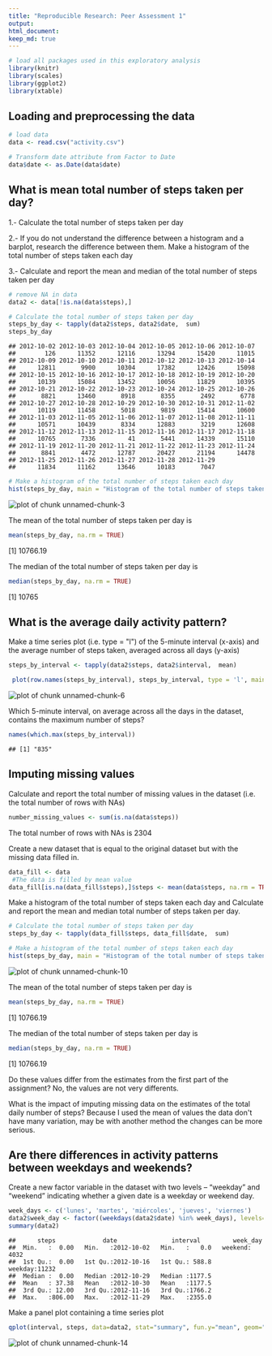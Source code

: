 ```yaml
---
title: "Reproducible Research: Peer Assessment 1"
output: 
html_document:
keep_md: true
---
```



```r
# load all packages used in this exploratory analysis
library(knitr)
library(scales)
library(ggplot2)
library(xtable)
```

## Loading and preprocessing the data


```r
# load data
data <- read.csv("activity.csv")

# Transform date attribute from Factor to Date 
data$date <- as.Date(data$date)
```

## What is mean total number of steps taken per day?

1.- Calculate the total number of steps taken per day

2.- If you do not understand the difference between a histogram and a barplot, research the difference between them. Make a histogram of the total number of steps taken each day

3.- Calculate and report the mean and median of the total number of steps taken per day


```r
# remove NA in data
data2 <- data[!is.na(data$steps),]

# Calculate the total number of steps taken per day
steps_by_day <- tapply(data2$steps, data2$date,  sum)
steps_by_day
```

```
## 2012-10-02 2012-10-03 2012-10-04 2012-10-05 2012-10-06 2012-10-07 
##        126      11352      12116      13294      15420      11015 
## 2012-10-09 2012-10-10 2012-10-11 2012-10-12 2012-10-13 2012-10-14 
##      12811       9900      10304      17382      12426      15098 
## 2012-10-15 2012-10-16 2012-10-17 2012-10-18 2012-10-19 2012-10-20 
##      10139      15084      13452      10056      11829      10395 
## 2012-10-21 2012-10-22 2012-10-23 2012-10-24 2012-10-25 2012-10-26 
##       8821      13460       8918       8355       2492       6778 
## 2012-10-27 2012-10-28 2012-10-29 2012-10-30 2012-10-31 2012-11-02 
##      10119      11458       5018       9819      15414      10600 
## 2012-11-03 2012-11-05 2012-11-06 2012-11-07 2012-11-08 2012-11-11 
##      10571      10439       8334      12883       3219      12608 
## 2012-11-12 2012-11-13 2012-11-15 2012-11-16 2012-11-17 2012-11-18 
##      10765       7336         41       5441      14339      15110 
## 2012-11-19 2012-11-20 2012-11-21 2012-11-22 2012-11-23 2012-11-24 
##       8841       4472      12787      20427      21194      14478 
## 2012-11-25 2012-11-26 2012-11-27 2012-11-28 2012-11-29 
##      11834      11162      13646      10183       7047
```

```r
# Make a histogram of the total number of steps taken each day
hist(steps_by_day, main = "Histogram of the total number of steps taken each day", xlab = "Steps by day")
```

![plot of chunk unnamed-chunk-3](figure/unnamed-chunk-3-1.png) 

The mean of the total number of steps taken per day is

```r
mean(steps_by_day, na.rm = TRUE)
```

[1] 10766.19

The median of the total number of steps taken per day is

```r
median(steps_by_day, na.rm = TRUE)
```

[1] 10765

## What is the average daily activity pattern?

Make a time series plot (i.e. type = "l") of the 5-minute interval (x-axis) and the average number of steps taken, averaged across all days (y-axis)

```r
steps_by_interval <- tapply(data2$steps, data2$interval,  mean)

 plot(row.names(steps_by_interval), steps_by_interval, type = 'l', main = "Average number of steps taken by interval", xlab = "5-minute interval", ylab = "Averaged across all days")
```

![plot of chunk unnamed-chunk-6](figure/unnamed-chunk-6-1.png) 

Which 5-minute interval, on average across all the days in the dataset, contains the maximum number of steps?

```r
names(which.max(steps_by_interval))
```

```
## [1] "835"
```

## Imputing missing values

Calculate and report the total number of missing values in the dataset (i.e. the total number of rows with NAs)


```r
number_missing_values <- sum(is.na(data$steps))
```

The total number of rows with NAs is 2304

Create a new dataset that is equal to the original dataset but with the missing data filled in.

```r
data_fill <- data
 #The data is filled by mean value
data_fill[is.na(data_fill$steps),]$steps <- mean(data$steps, na.rm = TRUE)
```

Make a histogram of the total number of steps taken each day and Calculate and report the mean and median total number of steps taken per day. 

```r
# Calculate the total number of steps taken per day
steps_by_day <- tapply(data_fill$steps, data_fill$date,  sum)

# Make a histogram of the total number of steps taken each day
hist(steps_by_day, main = "Histogram of the total number of steps taken each day - NA repleced", xlab = "Steps by day")
```

![plot of chunk unnamed-chunk-10](figure/unnamed-chunk-10-1.png) 

The mean of the total number of steps taken per day is

```r
mean(steps_by_day, na.rm = TRUE)
```

[1] 10766.19

The median of the total number of steps taken per day is

```r
median(steps_by_day, na.rm = TRUE)
```

[1] 10766.19

Do these values differ from the estimates from the first part of the assignment? 
No, the values are not very differents.

What is the impact of imputing missing data on the estimates of the total daily number of steps?
Because I used the mean of values the data don't have many variation, may be with another method the changes can be more serious. 

## Are there differences in activity patterns between weekdays and weekends?

Create a new factor variable in the dataset with two levels – “weekday” and “weekend” indicating whether a given date is a weekday or weekend day.


```r
week_days <- c('lunes', 'martes', 'miércoles', 'jueves', 'viernes')
data2$week_day <- factor((weekdays(data2$date) %in% week_days), levels=c(FALSE, TRUE), labels=c('weekend', 'weekday'))
summary(data2)
```

```
##      steps             date               interval         week_day    
##  Min.   :  0.00   Min.   :2012-10-02   Min.   :   0.0   weekend: 4032  
##  1st Qu.:  0.00   1st Qu.:2012-10-16   1st Qu.: 588.8   weekday:11232  
##  Median :  0.00   Median :2012-10-29   Median :1177.5                  
##  Mean   : 37.38   Mean   :2012-10-30   Mean   :1177.5                  
##  3rd Qu.: 12.00   3rd Qu.:2012-11-16   3rd Qu.:1766.2                  
##  Max.   :806.00   Max.   :2012-11-29   Max.   :2355.0
```

Make a panel plot containing a time series plot 


```r
qplot(interval, steps, data=data2, stat="summary", fun.y="mean", geom="line", ) + facet_wrap( ~ week_day, nrow = 2, ncol = 1) 
```

![plot of chunk unnamed-chunk-14](figure/unnamed-chunk-14-1.png) 
